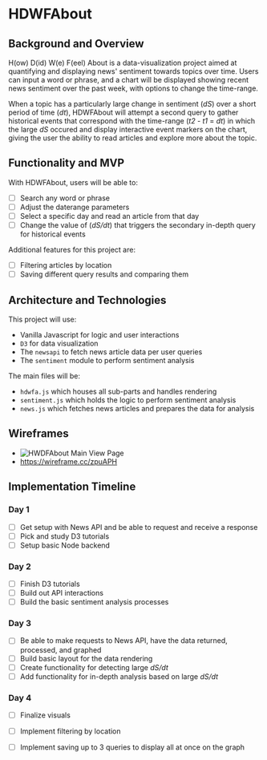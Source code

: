 # HDWFAbout

## Background and Overview
H(ow) D(id) W(e) F(eel) About is a data-visualization project aimed at quantifying and displaying news' sentiment towards topics over time. Users can input a word or phrase, and a chart will be displayed showing recent news sentiment over the past week, with options to change the time-range.

When a topic has a particularly large change in sentiment (_dS_) over a short period of time (_dt_), HDWFAbout will attempt a second query to gather historical events that correspond with the time-range (_t2_ - _t1_ = _dt_) in which the large _dS_ occured and display interactive event markers on the chart, giving the user the ability to read articles and explore more about the topic.

## Functionality and MVP
With HDWFAbout, users will be able to:

- [ ] Search any word or phrase
- [ ] Adjust the daterange parameters
- [ ] Select a specific day and read an article from that day
- [ ] Change the value of (_dS/dt_) that triggers the secondary in-depth query for historical events

Additional features for this project are:
- [ ] Filtering articles by location
- [ ] Saving different query results and comparing them

## Architecture and Technologies

This project will use:
- Vanilla Javascript for logic and user interactions
- `D3` for data visualization
- The `newsapi` to fetch news article data per user queries
- The `sentiment` module to perform sentiment analysis

The main files will be:
- `hdwfa.js` which houses all sub-parts and handles rendering
- `sentiment.js` which holds the logic to perform sentiment analysis
- `news.js` which fetches news articles and prepares the data for analysis

## Wireframes

- ![HWDFAbout Main View Page](https://wireframe.cc/zpuAPH)
- <https://wireframe.cc/zpuAPH>


## Implementation Timeline

### Day 1
- [ ] Get setup with News API and be able to request and receive a response
- [ ] Pick and study D3 tutorials
- [ ] Setup basic Node backend

### Day 2
- [ ] Finish D3 tutorials
- [ ] Build out API interactions
- [ ] Build the basic sentiment analysis processes

### Day 3
- [ ] Be able to make requests to News API, have the data returned, processed, and graphed
- [ ] Build basic layout for the data rendering
- [ ] Create functionality for detecting large _dS/dt_
- [ ] Add functionality for in-depth analysis based on large _dS/dt_

### Day 4
- [ ] Finalize visuals
- [ ] Implement filtering by location
- [ ] Implement saving up to 3 queries to display all at once on the graph


